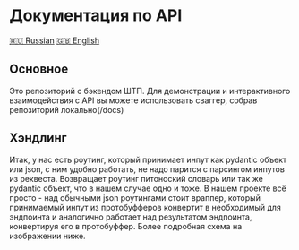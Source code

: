 # Документация по API
[🇷🇺 Russian](/README.RU.MD) [🇬🇧 English](/README.MD) 
## Основное
Это репозиторий с бэкендом ШТП. Для демонстрации и интерактивного взаимодействия с API вы можете использовать сваггер, собрав репозиторий локально(/docs)



## Хэндлинг
Итак, у нас есть роутинг, который принимает инпут как pydantic объект или json, с ним удобно работать, не надо парится с парсингом инпутов из реквеста. Возвращает роутинг питоноский словарь или так же pydantic объект, что в нашем случае одно и тоже. В нашем проекте всё просто - над обычными json роутингами стоит враппер, который принимаемый инпут из протобуфферов конвертит в необходимый для эндпоинта и аналогично работает над результатом эндпоинта, конвертируя его в протобуффер. Более подробная схема на изображении ниже.